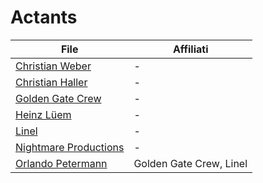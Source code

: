 # Actants
| File                                                        | Affiliati               |
| ----------------------------------------------------------- | ----------------------- |
| [Christian Weber](actants/Christian%20Weber.md)       | \-                      |
| [Christian Haller](actants/Christian%20Haller.md)           | \-                      |
| [Golden Gate Crew](actants/Golden%20Gate%20Crew.md)           | \-                      |
| [Heinz Lüem](actants/Heinz%20Lüem.md)                       | \-                      |
| [Linel](actants/Linel.md)                                 | \-                      |
| [Nightmare Productions](actants/Nightmare%20Productions.md) | \-                      |
| [Orlando Petermann](actants/Orlando%20Petermann.md)         | Golden Gate Crew, Linel |

